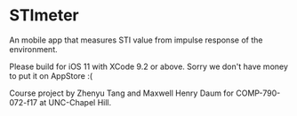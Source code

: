 # STImeter
An mobile app that measures STI value from impulse response of the environment.

Please build for iOS 11 with XCode 9.2 or above. Sorry we don't have money to put it on AppStore :(

Course project by Zhenyu Tang and Maxwell Henry Daum for COMP-790-072-f17 at UNC-Chapel Hill.
